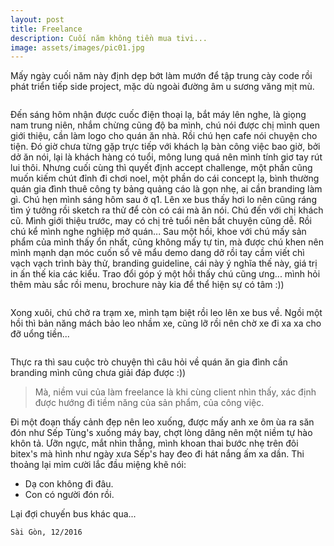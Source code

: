 ```yaml
---
layout: post
title: Freelance
description: Cuối năm không tiền mua tivi...
image: assets/images/pic01.jpg
---
```


Mấy ngày cuối năm này định dẹp bớt làm mướn để tập trung cày code rồi phát triển tiếp side project, mặc dù ngoài đường âm u sương văng mịt mù.

<span class="image fit"><img src="https://scontent.fsgn2-1.fna.fbcdn.net/v/t31.0-8/p720x720/15540648_653078554893892_1374521836960250382_o.jpg?oh=9d1aaf860b4d200a132d301fcd9f4527&oe=58E432B8" alt="" /></span>

Đến sáng hôm nhận được cuốc điện thoại lạ, bắt máy lên nghe, là giọng nam trung niên, nhắm chừng cũng độ ba mình, chú nói được chị mình quen giới thiệu, cần làm logo cho quán ăn nhà. Rồi chú hẹn cafe nói chuyện cho tiện. Đó giờ chưa từng gặp trực tiếp với khách lạ bàn công việc bao giờ, bởi dở ăn nói, lại là khách hàng có tuổi, mông lung quá nên mình tính giơ tay rút lui thôi. Nhưng cuối cùng thì quyết định accept challenge,  một phần cũng muốn kiếm chút đỉnh đi chơi noel, một phần do cái concept lạ, bình thường quán gia đình thuê công ty bảng quảng cáo là gọn nhẹ, ai cần branding làm gì.
Chú hẹn mình sáng hôm sau ở q1. Lên xe bus thấy hơi lo nên cũng ráng tìm ý tưởng rồi sketch ra thử để còn có cái mà ăn nói. Chú đến với chị khách cũ. Mình giới thiệu trước, may có chị trẻ tuổi nên bắt chuyện cũng dễ. Rồi chú kể mình nghe nghiệp mở quán... Sau một hồi, khoe với chú mấy sản phẩm của mình thấy ổn nhất, cũng không mấy tự tin, mà được chú khen nên mình mạnh dạn móc cuốn sổ vẽ mẩu demo dang dở rồi tay cầm viết chì vạch vạch trình bày thử, branding guideline, cái này ý nghĩa thế này, giá trị in ấn thế kia các kiểu. Trao đổi góp ý một hồi thấy chú cũng ưng... mình hỏi thêm màu sắc rồi menu, brochure này kia để thể hiện sự có tâm :))

<span class="image fit"><img src="https://scontent.fsgn2-1.fna.fbcdn.net/v/t31.0-8/15493395_653077151560699_8385287373106859443_o.jpg?oh=bc5204f5e91167990e4e025ad80e150e&oe=58F7C599" alt="" /></span>

Xong xuôi, chú chở ra trạm xe, mình tạm biệt rồi leo lên xe bus về. Ngồi một hồi thì bản năng mách bảo leo nhầm xe, cũng lỡ rồi nên chờ xe đi xa xa cho đỡ uổng tiền...

<span class="image fit"><img src="https://scontent.fsgn2-1.fna.fbcdn.net/v/t31.0-8/p720x720/15418338_653077881560626_7632884934142945745_o.jpg?oh=7a369cbe348c4e7bbf046ab597c5cf33&oe=58ED602B" alt="" /></span>

Thực ra thì sau cuộc trò chuyện thì câu hỏi về quán ăn gia đình cần branding mình cũng chưa giải đáp được :))

<blockquote>Mà, niềm vui của làm freelance là khi cùng client nhìn thấy, xác định được hướng đi tiềm năng của sản phẩm, của công việc.</blockquote>

Đi một đoạn thấy cảnh đẹp nên leo xuống, được mấy anh xe ôm ùa ra săn đón như Sếp Tùng's xuống máy bay, chợt lòng dâng nên một niềm tự hào khôn tả. Ưỡn ngực, mắt nhìn thẳng, mình khoan thai bước nhẹ trên đôi bitex's mà hình như ngày xưa Sếp's hay đeo đi hát nắng ấm xa dần. Thi thoảng lại mỉm cười lắc đầu miệng khẽ nói:
- Dạ con không đi đâu.
- Con có người đón rồi.

Lại đợi chuyến bus khác qua...

<pre><code>Sài Gòn, 12/2016</code></pre>
